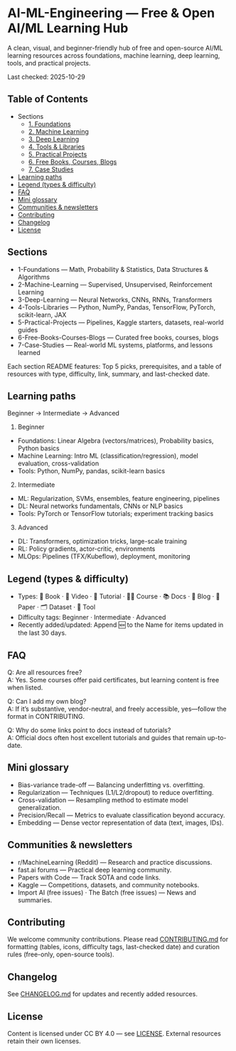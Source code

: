 # AI-ML-Engineering — Free & Open AI/ML Learning Hub

A clean, visual, and beginner-friendly hub of free and open-source AI/ML learning resources across foundations, machine learning, deep learning, tools, and practical projects.

Last checked: 2025-10-29

## Table of Contents

- Sections
  - [1. Foundations](1-Foundations/README.md)
  - [2. Machine Learning](2-Machine-Learning/README.md)
  - [3. Deep Learning](3-Deep-Learning/README.md)
  - [4. Tools & Libraries](4-Tools-Libraries/README.md)
  - [5. Practical Projects](5-Practical-Projects/README.md)
  - [6. Free Books, Courses, Blogs](6-Free-Books-Courses-Blogs/README.md)
  - [7. Case Studies](7-Case-Studies/README.md)
- [Learning paths](#learning-paths)
- [Legend (types & difficulty)](#legend-types--difficulty)
- [FAQ](#faq)
- [Mini glossary](#mini-glossary)
- [Communities & newsletters](#communities--newsletters)
- [Contributing](#contributing)
- [Changelog](#changelog)
- [License](#license)

## Sections

- 1-Foundations — Math, Probability & Statistics, Data Structures & Algorithms
- 2-Machine-Learning — Supervised, Unsupervised, Reinforcement Learning
- 3-Deep-Learning — Neural Networks, CNNs, RNNs, Transformers
- 4-Tools-Libraries — Python, NumPy, Pandas, TensorFlow, PyTorch, scikit-learn, JAX
- 5-Practical-Projects — Pipelines, Kaggle starters, datasets, real-world guides
- 6-Free-Books-Courses-Blogs — Curated free books, courses, blogs
- 7-Case-Studies — Real-world ML systems, platforms, and lessons learned

Each section README features: Top 5 picks, prerequisites, and a table of resources with type, difficulty, link, summary, and last-checked date.

## Learning paths

Beginner → Intermediate → Advanced

1) Beginner
- Foundations: Linear Algebra (vectors/matrices), Probability basics, Python basics
- Machine Learning: Intro ML (classification/regression), model evaluation, cross-validation
- Tools: Python, NumPy, pandas, scikit-learn basics

2) Intermediate
- ML: Regularization, SVMs, ensembles, feature engineering, pipelines
- DL: Neural networks fundamentals, CNNs or NLP basics
- Tools: PyTorch or TensorFlow tutorials; experiment tracking basics

3) Advanced
- DL: Transformers, optimization tricks, large-scale training
- RL: Policy gradients, actor-critic, environments
- MLOps: Pipelines (TFX/Kubeflow), deployment, monitoring

## Legend (types & difficulty)

- Types: 📘 Book · 🎥 Video · 📝 Tutorial · 🧑‍🏫 Course · 📚 Docs · 📰 Blog · 📄 Paper · 🗂️ Dataset · 🔧 Tool
- Difficulty tags: Beginner · Intermediate · Advanced
 - Recently added/updated: Append 🆕 to the Name for items updated in the last 30 days.

## FAQ

Q: Are all resources free?  
A: Yes. Some courses offer paid certificates, but learning content is free when listed.

Q: Can I add my own blog?  
A: If it’s substantive, vendor-neutral, and freely accessible, yes—follow the format in CONTRIBUTING.

Q: Why do some links point to docs instead of tutorials?  
A: Official docs often host excellent tutorials and guides that remain up-to-date.

## Mini glossary

- Bias-variance trade-off — Balancing underfitting vs. overfitting.
- Regularization — Techniques (L1/L2/dropout) to reduce overfitting.
- Cross-validation — Resampling method to estimate model generalization.
- Precision/Recall — Metrics to evaluate classification beyond accuracy.
- Embedding — Dense vector representation of data (text, images, IDs).

## Communities & newsletters

- r/MachineLearning (Reddit) — Research and practice discussions.
- fast.ai forums — Practical deep learning community.
- Papers with Code — Track SOTA and code links.
- Kaggle — Competitions, datasets, and community notebooks.
- Import AI (free issues) · The Batch (free issues) — News and summaries.

## Contributing

We welcome community contributions. Please read [CONTRIBUTING.md](CONTRIBUTING.md) for formatting (tables, icons, difficulty tags, last-checked date) and curation rules (free-only, open-source tools).

## Changelog

See [CHANGELOG.md](CHANGELOG.md) for updates and recently added resources.

## License

Content is licensed under CC BY 4.0 — see [LICENSE](LICENSE). External resources retain their own licenses.

